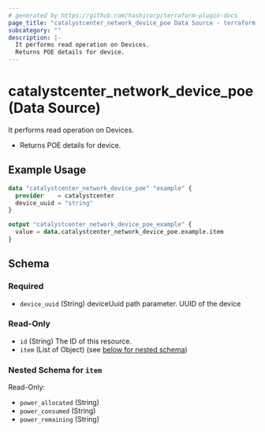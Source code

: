 ```yaml
---
# generated by https://github.com/hashicorp/terraform-plugin-docs
page_title: "catalystcenter_network_device_poe Data Source - terraform-provider-catalystcenter"
subcategory: ""
description: |-
  It performs read operation on Devices.
  Returns POE details for device.
---
```


# catalystcenter_network_device_poe (Data Source)

It performs read operation on Devices.

- Returns POE details for device.

## Example Usage

```terraform
data "catalystcenter_network_device_poe" "example" {
  provider    = catalystcenter
  device_uuid = "string"
}

output "catalystcenter_network_device_poe_example" {
  value = data.catalystcenter_network_device_poe.example.item
}
```

<!-- schema generated by tfplugindocs -->
## Schema

### Required

- `device_uuid` (String) deviceUuid path parameter. UUID of the device

### Read-Only

- `id` (String) The ID of this resource.
- `item` (List of Object) (see [below for nested schema](#nestedatt--item))

<a id="nestedatt--item"></a>
### Nested Schema for `item`

Read-Only:

- `power_allocated` (String)
- `power_consumed` (String)
- `power_remaining` (String)
